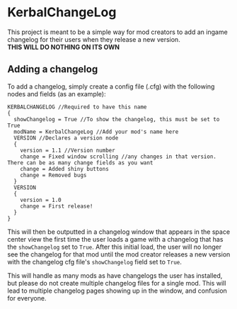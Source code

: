 # KerbalChangeLog
This project is meant to be a simple way for mod creators to add an ingame changelog for their users when they release a new version.  
**THIS WILL DO NOTHING ON ITS OWN**

## Adding a changelog
To add a changelog, simply create a config file (.cfg) with the following nodes and fields (as an example):
```
KERBALCHANGELOG //Required to have this name
{
  showChangelog = True //To show the changelog, this must be set to True
  modName = KerbalChangeLog //Add your mod's name here
  VERSION //Declares a version node
  {
    version = 1.1 //Version number
    change = Fixed window scrolling //any changes in that version. There can be as many change fields as you want
    change = Added shiny buttons
    change = Removed bugs
  }
  VERSION
  {
    version = 1.0
    change = First release!
  }
}
```
This will then be outputted in a changelog window that appears in the space center view the first time the user loads a game with a changelog that has the `showChangelog` set to  `True`. After this initial load, the user will no longer see the changelog for that mod until the mod creator releases a new version with the changelog cfg file's `showChangelog` field set to `True`.  

This will handle as many mods as have changelogs the user has installed, but please do not create multiple changelog files for a single mod. This will lead to multiple changelog pages showing up in the window, and confusion for everyone. 
